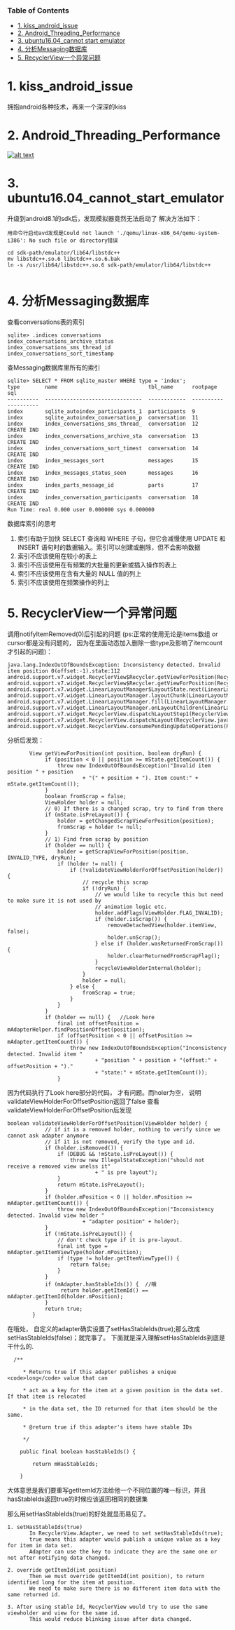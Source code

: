 ### Table of Contents
- [1. kiss_android_issue](#1_kiss_android_issue)
- [2. Android_Threading_Performance](#2_Android_Threading_Performance)
- [3. ubuntu16.04_cannot start emulator](#3_ubuntu16.04_cannot_start_emulator)
- [4. 分析Messaging数据库](#4_分析Messaging数据库)
- [5. RecyclerView一个异常问题](#5_RecyclerView一个异常问题)

# 1. kiss_android_issue

拥抱android各种技术，再来一个深深的kiss

# 2. Android_Threading_Performance

[![alt text](https://vthumb.ykimg.com/0541040856CD0EEC6A0A490451CEE5A5)](http://player.youku.com/embed/XMTQ4MDU3Nzc3Mg==)

# 3. ubuntu16.04_cannot_start_emulator

升级到android8.1的sdk后，发现模拟器竟然无法启动了
解决方法如下：
```
用命令行启动avd发现是Could not launch './qemu/linux-x86_64/qemu-system-i386': No such file or directory错误

cd sdk-path/emulator/lib64/libstdc++
mv libstdc++.so.6 libstdc++.so.6.bak
ln -s /usr/lib64/libstdc++.so.6 sdk-path/emulator/lib64/libstdc++  


```

# 4. 分析Messaging数据库

查看conversations表的索引
```
sqlite> .indices conversations
index_conversations_archive_status
index_conversations_sms_thread_id
index_conversations_sort_timestamp
```

查Messaging数据库里所有的索引
```
sqlite> SELECT * FROM sqlite_master WHERE type = 'index';
type        name                             tbl_name      rootpage    sql       
----------  -------------------------------  ------------  ----------  ----------
index       sqlite_autoindex_participants_1  participants  9                     
index       sqlite_autoindex_conversation_p  conversation  11                    
index       index_conversations_sms_thread_  conversation  12          CREATE IND
index       index_conversations_archive_sta  conversation  13          CREATE IND
index       index_conversations_sort_timest  conversation  14          CREATE IND
index       index_messages_sort              messages      15          CREATE IND
index       index_messages_status_seen       messages      16          CREATE IND
index       index_parts_message_id           parts         17          CREATE IND
index       index_conversation_participants  conversation  18          CREATE IND
Run Time: real 0.000 user 0.000000 sys 0.000000
```

数据库索引的思考
1. 索引有助于加快 SELECT 查询和 WHERE 子句，但它会减慢使用 UPDATE 和 INSERT 语句时的数据输入。索引可以创建或删除，但不会影响数据
2. 索引不应该使用在较小的表上
3. 索引不应该使用在有频繁的大批量的更新或插入操作的表上
4. 索引不应该使用在含有大量的 NULL 值的列上
5. 索引不应该使用在频繁操作的列上

# 5. RecyclerView一个异常问题

调用notifyItemRemoved(0)后引起的问题 (ps:正常的使用无论是items数组 or cursor都是没有问题的，
因为在里面动态加入删除一些type及影响了itemcount才引起的问题)：
```
java.lang.IndexOutOfBoundsException: Inconsistency detected. Invalid item position 0(offset:-1).state:112 android.support.v7.widget.RecyclerView$Recycler.getViewForPosition(RecyclerView.java:4955)
android.support.v7.widget.RecyclerView$Recycler.getViewForPosition(RecyclerView.java:4913)
android.support.v7.widget.LinearLayoutManager$LayoutState.next(LinearLayoutManager.java:2029)
android.support.v7.widget.LinearLayoutManager.layoutChunk(LinearLayoutManager.java:1414)
android.support.v7.widget.LinearLayoutManager.fill(LinearLayoutManager.java:1377)
android.support.v7.widget.LinearLayoutManager.onLayoutChildren(LinearLayoutManager.java:588)
android.support.v7.widget.RecyclerView.dispatchLayoutStep1(RecyclerView.java:3211)
android.support.v7.widget.RecyclerView.dispatchLayout(RecyclerView.java:3067)
android.support.v7.widget.RecyclerView.consumePendingUpdateOperations(RecyclerView.java:1505)
```
分析后发现：
```
       View getViewForPosition(int position, boolean dryRun) {
            if (position < 0 || position >= mState.getItemCount()) {
                throw new IndexOutOfBoundsException("Invalid item position " + position
                        + "(" + position + "). Item count:" + mState.getItemCount());
            }
            boolean fromScrap = false;
            ViewHolder holder = null;
            // 0) If there is a changed scrap, try to find from there
            if (mState.isPreLayout()) {
                holder = getChangedScrapViewForPosition(position);
                fromScrap = holder != null;
            }
            // 1) Find from scrap by position
            if (holder == null) {
                holder = getScrapViewForPosition(position, INVALID_TYPE, dryRun);
                if (holder != null) {
                    if (!validateViewHolderForOffsetPosition(holder)) {
                        // recycle this scrap
                        if (!dryRun) {
                            // we would like to recycle this but need to make sure it is not used by
                            // animation logic etc.
                            holder.addFlags(ViewHolder.FLAG_INVALID);
                            if (holder.isScrap()) {
                                removeDetachedView(holder.itemView, false);
                                holder.unScrap();
                            } else if (holder.wasReturnedFromScrap()) {
                                holder.clearReturnedFromScrapFlag();
                            }
                            recycleViewHolderInternal(holder);
                        }
                        holder = null;
                    } else {
                        fromScrap = true;
                    }
                }
            }
            if (holder == null) {   //Look here
                final int offsetPosition = mAdapterHelper.findPositionOffset(position);
                if (offsetPosition < 0 || offsetPosition >= mAdapter.getItemCount()) {
                    throw new IndexOutOfBoundsException("Inconsistency detected. Invalid item "
                            + "position " + position + "(offset:" + offsetPosition + ")."
                            + "state:" + mState.getItemCount());
                }
```
因为代码执行了Look here部分的代码， 才有问题。而holer为空， 说明validateViewHolderForOffsetPosition返回了false
查看validateViewHolderForOffsetPosition后发现
```
boolean validateViewHolderForOffsetPosition(ViewHolder holder) {
            // if it is a removed holder, nothing to verify since we cannot ask adapter anymore
            // if it is not removed, verify the type and id.
            if (holder.isRemoved()) {
                if (DEBUG && !mState.isPreLayout()) {
                    throw new IllegalStateException("should not receive a removed view unelss it"
                            + " is pre layout");
                }
                return mState.isPreLayout();
            }
            if (holder.mPosition < 0 || holder.mPosition >= mAdapter.getItemCount()) {
                throw new IndexOutOfBoundsException("Inconsistency detected. Invalid view holder "
                        + "adapter position" + holder);
            }
            if (!mState.isPreLayout()) {
                // don't check type if it is pre-layout.
                final int type = mAdapter.getItemViewType(holder.mPosition);
                if (type != holder.getItemViewType()) {
                    return false;
                }
            }
            if (mAdapter.hasStableIds()) {  //哦
                 return holder.getItemId() == mAdapter.getItemId(holder.mPosition);
            }
            return true;
        }
```
在哦处， 自定义的adapter确实设置了setHasStableIds(true);那么改成setHasStableIds(false)；就完事了。
下面就是深入理解setHasStableIds到底是干什么的.

```
  /**

     * Returns true if this adapter publishes a unique <code>long</code> value that can

     * act as a key for the item at a given position in the data set. If that item is relocated

     * in the data set, the ID returned for that item should be the same.

     * @return true if this adapter's items have stable IDs

     */

    public final boolean hasStableIds() {

        return mHasStableIds;

    }
```
大体意思是我们要重写getItemId方法给他一个不同位置的唯一标识，并且hasStableIds返回true的时候应该返回相同的数据集

那么用setHasStableIds(true)的好处就显而易见了。 
```
1. setHasStableIds(true)
       In RecyclerView.Adapter, we need to set setHasStableIds(true); 
       true means this adapter would publish a unique value as a key for item in data set.
       Adapter can use the key to indicate they are the same one or not after notifying data changed.

2. override getItemId(int position)
       Then we must override getItemId(int position), to return identified long for the item at position.
       We need to make sure there is no different item data with the same returned id.

3. After using stable Id, RecyclerView would try to use the same viewholder and view for the same id. 
       This would reduce blinking issue after data changed.
```
